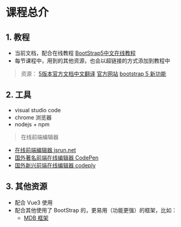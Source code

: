# 课程总介

## 1. 教程

* 当前文档，配合在线教程 [BootStrap5中文在线教程](https://www.orchome.com/bootstrap5/index)
* 每节课程中，用到的其他资源，也会以超链接的方式添加到教程中

> 资源：
> [5版本官方文档中文翻译](https://v5.bootcss.com/docs/getting-started/introduction/)
> [官方网站](https://getbootstrap.com/)
> [bootstrap 5 新功能](https://zhongguo.eskere.club/bootstrap-5%E4%B8%AD%E9%9C%80%E8%A6%81%E6%B3%A8%E6%84%8F%E7%9A%847%E4%B8%AA%E6%96%B0%E5%8A%9F%E8%83%BD/2021-04-21/)

## 2. 工具

* visual studio code
* chrome 浏览器
* nodejs + npm

> 在线前端编辑器
* [在线前端编辑器 jsrun.net](http://jsrun.net/)
* [国外著名前端在线编辑器 CodePen](https://codepen.io/pen/)
* [国外新兴前端在线编辑器 codeply](https://www.codeply.com/p)

## 3. 其他资源

* 配合 Vue3 使用 
* 配合其他使用了 BootStrap 的，更易用（功能更强）的框架，比如：
  * [MDB 框架](https://mdbootstrap.com/cn/docs/standard/)